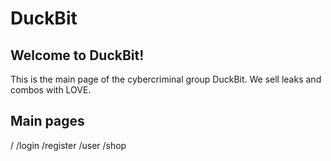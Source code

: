 # DuckBit

## Welcome to DuckBit!

This is the main page of the cybercriminal group DuckBit. We sell leaks and combos with LOVE.

## Main pages
/
/login
/register
/user
/shop
